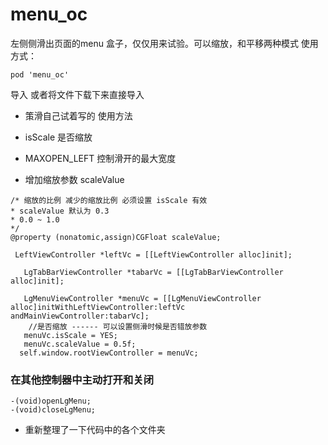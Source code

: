 # menu_oc
左侧侧滑出页面的menu 盒子，仅仅用来试验。可以缩放，和平移两种模式
使用方式：
```
pod 'menu_oc' 
```
导入
或者将文件下载下来直接导入

* 策滑自己试着写的 使用方法

* isScale 是否缩放
* MAXOPEN_LEFT  控制滑开的最大宽度
 
 *  增加缩放参数  scaleValue
 ```
 /* 缩放的比例 减少的缩放比例 必须设置 isScale 有效
 * scaleValue 默认为 0.3
 * 0.0 ~ 1.0
 */
 @property (nonatomic,assign)CGFloat scaleValue;
```

```
 LeftViewController *leftVc = [[LeftViewController alloc]init];

   LgTabBarViewController *tabarVc = [[LgTabBarViewController alloc]init];
	
   LgMenuViewController *menuVc = [[LgMenuViewController alloc]initWithLeftViewController:leftVc andMainViewController:tabarVc];
	//是否缩放 ------ 可以设置侧滑时候是否错放参数
   menuVc.isScale = YES;
   menuVc.scaleValue = 0.5f;
  self.window.rootViewController = menuVc;
```
### 在其他控制器中主动打开和关闭
```
-(void)openLgMenu;
-(void)closeLgMenu;
```
*  重新整理了一下代码中的各个文件夹
